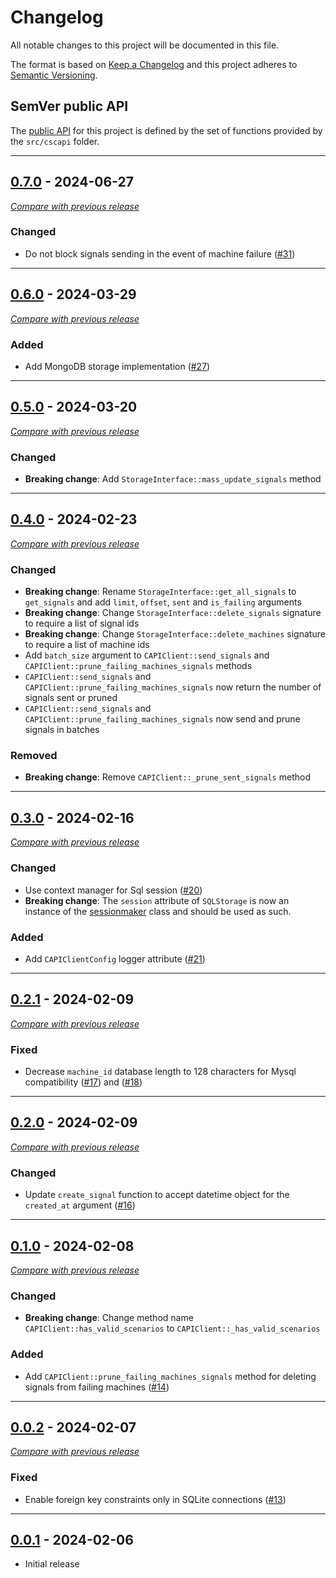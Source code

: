# Changelog
All notable changes to this project will be documented in this file.

The format is based on [Keep a Changelog](https://keepachangelog.com/en/) and this project adheres to [Semantic Versioning](https://semver.org/spec/v2.0.0.html).

## SemVer public API

The [public API](https://semver.org/spec/v2.0.0.html#spec-item-1)  for this project is defined by the set of 
functions provided by the `src/cscapi` folder.

--- 

## [0.7.0](https://github.com/crowdsecurity/python-capi-sdk/releases/tag/v0.7.0) - 2024-06-27
[_Compare with previous release_](https://github.com/crowdsecurity/python-capi-sdk/compare/v0.6.0...v0.7.0)

### Changed

- Do not block signals sending in the event of machine failure ([#31](https://github.com/crowdsecurity/python-capi-sdk/pull/31))

---

## [0.6.0](https://github.com/crowdsecurity/python-capi-sdk/releases/tag/v0.6.0) - 2024-03-29
[_Compare with previous release_](https://github.com/crowdsecurity/python-capi-sdk/compare/v0.5.0...v0.6.0)

### Added

- Add MongoDB storage implementation ([#27](https://github.com/crowdsecurity/python-capi-sdk/pull/27))

---

## [0.5.0](https://github.com/crowdsecurity/python-capi-sdk/releases/tag/v0.5.0) - 2024-03-20
[_Compare with previous release_](https://github.com/crowdsecurity/python-capi-sdk/compare/v0.4.0...v0.5.0)

### Changed

- **Breaking change**: Add `StorageInterface::mass_update_signals` method

---

## [0.4.0](https://github.com/crowdsecurity/python-capi-sdk/releases/tag/v0.4.0) - 2024-02-23
[_Compare with previous release_](https://github.com/crowdsecurity/python-capi-sdk/compare/v0.3.0...v0.4.0)


### Changed

- **Breaking change**: Rename `StorageInterface::get_all_signals` to `get_signals` and add `limit`, `offset`, `sent` and `is_failing` arguments
- **Breaking change**: Change `StorageInterface::delete_signals` signature to require a list of signal ids
- **Breaking change**: Change `StorageInterface::delete_machines` signature to require a list of machine ids
- Add `batch_size` argument to `CAPIClient::send_signals` and `CAPIClient::prune_failing_machines_signals` methods
- `CAPIClient::send_signals` and `CAPIClient::prune_failing_machines_signals` now return the number of signals sent or pruned
- `CAPIClient::send_signals` and `CAPIClient::prune_failing_machines_signals` now send and prune signals in batches


### Removed

- **Breaking change**: Remove `CAPIClient::_prune_sent_signals` method


---

## [0.3.0](https://github.com/crowdsecurity/python-capi-sdk/releases/tag/v0.3.0) - 2024-02-16
[_Compare with previous release_](https://github.com/crowdsecurity/python-capi-sdk/compare/v0.2.1...v0.3.0)


### Changed

- Use context manager for Sql session ([#20](https://github.com/crowdsecurity/python-capi-sdk/pull/20))
- **Breaking change**: The `session` attribute of `SQLStorage` is now an instance of the [sessionmaker](https://docs.sqlalchemy.org/en/20/orm/session_api.html#sqlalchemy.orm.sessionmaker) class and should be used as such.

### Added

- Add `CAPIClientConfig` logger attribute ([#21](https://github.com/crowdsecurity/python-capi-sdk/pull/21))


---



## [0.2.1](https://github.com/crowdsecurity/python-capi-sdk/releases/tag/v0.2.1) - 2024-02-09
[_Compare with previous release_](https://github.com/crowdsecurity/python-capi-sdk/compare/v0.2.0...v0.2.1)


### Fixed

- Decrease `machine_id` database length to 128 characters for Mysql compatibility ([#17](https://github.com/crowdsecurity/python-capi-sdk/pull/17)) and ([#18](https://github.com/crowdsecurity/python-capi-sdk/pull/18))

---

## [0.2.0](https://github.com/crowdsecurity/python-capi-sdk/releases/tag/v0.2.0) - 2024-02-09
[_Compare with previous release_](https://github.com/crowdsecurity/python-capi-sdk/compare/v0.1.0...v0.2.0)


### Changed

- Update `create_signal` function to accept datetime object for the `created_at` argument ([#16](https://github.com/crowdsecurity/python-capi-sdk/pull/16))

---

## [0.1.0](https://github.com/crowdsecurity/python-capi-sdk/releases/tag/v0.1.0) - 2024-02-08
[_Compare with previous release_](https://github.com/crowdsecurity/python-capi-sdk/compare/v0.0.2...v0.1.0)

### Changed

- **Breaking change**: Change method name `CAPIClient::has_valid_scenarios` to `CAPIClient::_has_valid_scenarios`

### Added

- Add `CAPIClient::prune_failing_machines_signals` method for deleting signals from failing machines ([#14](https://github.com/crowdsecurity/python-capi-sdk/pull/14))


---

## [0.0.2](https://github.com/crowdsecurity/python-capi-sdk/releases/tag/v0.0.2) - 2024-02-07
[_Compare with previous release_](https://github.com/crowdsecurity/python-capi-sdk/compare/v0.0.1...v0.0.2)


### Fixed

- Enable foreign key constraints only in SQLite connections ([#13](https://github.com/crowdsecurity/python-capi-sdk/pull/13))

---

## [0.0.1](https://github.com/crowdsecurity/python-capi-sdk/releases/tag/v0.0.1) - 2024-02-06

- Initial release
